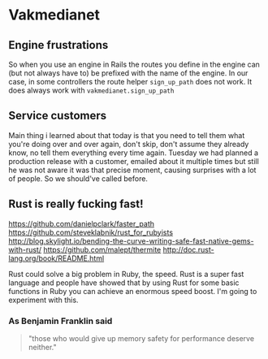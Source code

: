 # Vakmedianet

## Engine frustrations

So when you use an engine in Rails the routes you define in the engine can (but not always have to) be prefixed with the name of the engine. In our case, in some controllers the route helper `sign_up_path` does not work. It does always work with `vakmedianet.sign_up_path`

## Service customers

Main thing i learned about that today is that you need to tell them what you're doing over and over again, don't skip, don't assume they already know, no tell them everything every time again. Tuesday we had planned a production release with a customer, emailed about it multiple times but still he was not aware it was that precise moment, causing surprises with a lot of people. So we should've called before.

## Rust is really fucking fast!

https://github.com/danielpclark/faster_path
https://github.com/steveklabnik/rust_for_rubyists
http://blog.skylight.io/bending-the-curve-writing-safe-fast-native-gems-with-rust/
https://github.com/malept/thermite
http://doc.rust-lang.org/book/README.html

Rust could solve a big problem in Ruby, the speed. Rust is a super fast language and people have showed that by using Rust for some basic functions in Ruby you can achieve an enormous speed boost. I'm going to experiment with this.

### As Benjamin Franklin said
> "those who would give up memory safety for performance deserve neither."
